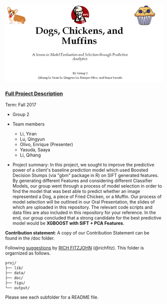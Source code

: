![image](figs/Title.jpg)

### [Full Project Description](doc/project3_desc.md)

Term: Fall 2017

+ Group 2
+ Team members
	+ Li, Yiran
	+ Lu, Qingyun
	+ Olivo, Enrique (Presenter)
	+ Yasuda, Saaya
	+ Li, Qihang

+ Project summary: In this project, we sought to improve the predictive power of a client's baseline prediction model which used Boosted Decision Stumps (via "gbm" package in R) on SIFT generated features. By generating different Features and considering different Classifier Models, our group went through a process of model selection in order to find the model that was best able to predict whether an image represented a Dog, a piece of Fried Chicken, or a Muffin. Our process of model selection will be outlined in our Oral Presentation, the slides of which are uploaded in this repository. The relevant code scripts and data files are also included in this repository for your reference. In the end, our group concluded that a strong candidate for the best predictive model would be **XGBOOST with SIFT + PCA Features**.
	
**Contribution statement**: A copy of our Contribution Statement can be found in the /doc folder.

Following [suggestions](http://nicercode.github.io/blog/2013-04-05-projects/) by [RICH FITZJOHN](http://nicercode.github.io/about/#Team) (@richfitz). This folder is orgarnized as follows.

```
proj/
├── lib/
├── data/
├── doc/
├── figs/
└── output/
```

Please see each subfolder for a README file.
